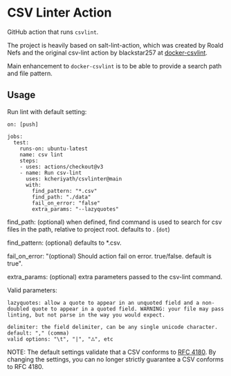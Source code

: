 # CSV Linter Action

GitHub action that runs `csvlint`.

The project is heavily based on salt-lint-action, which was created by Roald Nefs and the original csv-lint action by blackstar257 at [docker-csvlint](https://github.com/blackstar257/docker-csvlint).

Main enhancement to `docker-csvlint` is to be able to provide a search path and file pattern.


## Usage

Run lint with default setting:

```
on: [push]

jobs:
  test:
    runs-on: ubuntu-latest
    name: csv lint
    steps:
    - uses: actions/checkout@v3
    - name: Run csv-lint
      uses: kcheriyath/csvlinter@main
      with:
        find_pattern: "*.csv"
        find_path: "./data"
        fail_on_error: "false"
        extra_params: "--lazyquotes"
```


find_path: (optional) when defined, find command is used to search for csv files in the path, relative to project root. defaults to . (`dot`)

find_pattern: (optional) defaults to *.csv.

fail_on_error: "(optional) Should action fail on error. true/false. default is true".

extra_params: (optional) extra parameters passed to the csv-lint command.

Valid parameters: 

    lazyquotes: allow a quote to appear in an unquoted field and a non-doubled quote to appear in a quoted field. WARNING: your file may pass linting, but not parse in the way you would expect.

    delimiter: the field delimiter, can be any single unicode character.
    default: "," (comma)
    valid options: "\t", "|", "ஃ", etc

NOTE: The default settings validate that a CSV conforms to [RFC 4180](https://tools.ietf.org/html/rfc4180). By changing the settings, you can no longer strictly guarantee a CSV conforms to RFC 4180.
